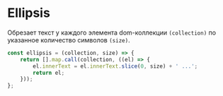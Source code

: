 # Ellipsis

Обрезает текст у каждого элемента dom-коллекции ```(collection)``` по указанное количество символов ```(size)```.

```javascript
const ellipsis = (collection, size) => {
    return [].map.call(collection, ((el) => {
        el.innerText = el.innerText.slice(0, size) + ' ...';
        return el;
    }));
};
```